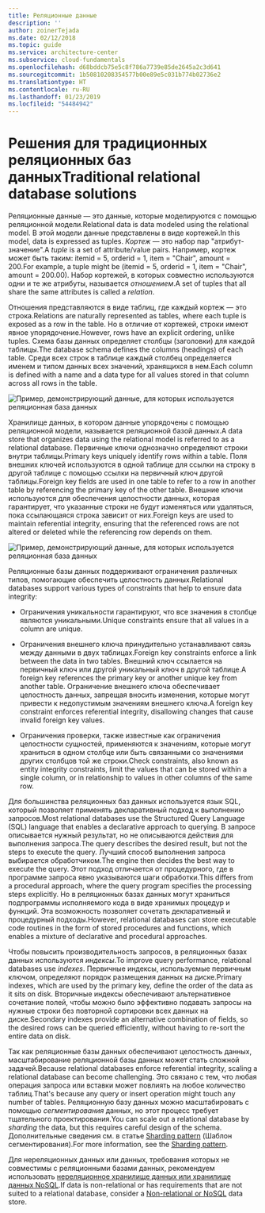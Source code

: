 ```yaml
---
title: Реляционные данные
description: ''
author: zoinerTejada
ms.date: 02/12/2018
ms.topic: guide
ms.service: architecture-center
ms.subservice: cloud-fundamentals
ms.openlocfilehash: d68bddcb75e5c8f786a7739e85de2645a2c3d641
ms.sourcegitcommit: 1b50810208354577b00e89e5c031b774b02736e2
ms.translationtype: HT
ms.contentlocale: ru-RU
ms.lasthandoff: 01/23/2019
ms.locfileid: "54484942"
---
```

# <a name="traditional-relational-database-solutions"></a><span data-ttu-id="2e09e-102">Решения для традиционных реляционных баз данных</span><span class="sxs-lookup"><span data-stu-id="2e09e-102">Traditional relational database solutions</span></span>

<span data-ttu-id="2e09e-103">Реляционные данные — это данные, которые моделируются с помощью реляционной модели.</span><span class="sxs-lookup"><span data-stu-id="2e09e-103">Relational data is data modeled using the relational model.</span></span> <span data-ttu-id="2e09e-104">В этой модели данные представлены в виде кортежей.</span><span class="sxs-lookup"><span data-stu-id="2e09e-104">In this model, data is expressed as tuples.</span></span> <span data-ttu-id="2e09e-105">*Кортеж* — это набор пар "атрибут-значение".</span><span class="sxs-lookup"><span data-stu-id="2e09e-105">A *tuple* is a set of attribute/value pairs.</span></span> <span data-ttu-id="2e09e-106">Например, кортеж может быть таким: itemid = 5, orderid = 1, item = "Chair", amount = 200.</span><span class="sxs-lookup"><span data-stu-id="2e09e-106">For example, a tuple might be (itemid = 5, orderid = 1, item = "Chair", amount = 200.00).</span></span> <span data-ttu-id="2e09e-107">Набор кортежей, в которых совместно используются одни и те же атрибуты, называется *отношением*.</span><span class="sxs-lookup"><span data-stu-id="2e09e-107">A set of tuples that all share the same attributes is called a *relation*.</span></span>

<span data-ttu-id="2e09e-108">Отношения представляются в виде таблиц, где каждый кортеж — это строка.</span><span class="sxs-lookup"><span data-stu-id="2e09e-108">Relations are naturally represented as tables, where each tuple is exposed as a row in the table.</span></span> <span data-ttu-id="2e09e-109">Но в отличие от кортежей, строки имеют явное упорядочение.</span><span class="sxs-lookup"><span data-stu-id="2e09e-109">However, rows have an explicit ordering, unlike tuples.</span></span> <span data-ttu-id="2e09e-110">Схема базы данных определяет столбцы (заголовки) для каждой таблицы.</span><span class="sxs-lookup"><span data-stu-id="2e09e-110">The database schema defines the columns (headings) of each table.</span></span> <span data-ttu-id="2e09e-111">Среди всех строк в таблице каждый столбец определяется именем и типом данных всех значений, хранящихся в нем.</span><span class="sxs-lookup"><span data-stu-id="2e09e-111">Each column is defined with a name and a data type for all values stored in that column across all rows in the table.</span></span>

![Пример, демонстрирующий данные, для которых используется реляционная база данных](../images/example-relational.png)

<span data-ttu-id="2e09e-113">Хранилище данных, в котором данные упорядочены с помощью реляционной модели, называется реляционной базой данных.</span><span class="sxs-lookup"><span data-stu-id="2e09e-113">A data store that organizes data using the relational model is referred to as a relational database.</span></span> <span data-ttu-id="2e09e-114">Первичные ключи однозначно определяют строки внутри таблицы.</span><span class="sxs-lookup"><span data-stu-id="2e09e-114">Primary keys uniquely identify rows within a table.</span></span> <span data-ttu-id="2e09e-115">Поля внешних ключей используются в одной таблице для ссылки на строку в другой таблице с помощью ссылки на первичный ключ другой таблицы.</span><span class="sxs-lookup"><span data-stu-id="2e09e-115">Foreign key fields are used in one table to refer to a row in another table by referencing the primary key of the other table.</span></span> <span data-ttu-id="2e09e-116">Внешние ключи используются для обеспечения целостности данных, которая гарантирует, что указанные строки не будут изменяться или удаляться, пока ссылающаяся строка зависит от них.</span><span class="sxs-lookup"><span data-stu-id="2e09e-116">Foreign keys are used to maintain referential integrity, ensuring that the referenced rows are not altered or deleted while the referencing row depends on them.</span></span>

![Пример, демонстрирующий данные, для которых используется реляционная база данных](../images/example-relational2.png)

<span data-ttu-id="2e09e-118">Реляционные базы данных поддерживают ограничения различных типов, помогающие обеспечить целостность данных.</span><span class="sxs-lookup"><span data-stu-id="2e09e-118">Relational databases support various types of constraints that help to ensure data integrity:</span></span>

- <span data-ttu-id="2e09e-119">Ограничения уникальности гарантируют, что все значения в столбце являются уникальными.</span><span class="sxs-lookup"><span data-stu-id="2e09e-119">Unique constraints ensure that all values in a column are unique.</span></span>

- <span data-ttu-id="2e09e-120">Ограничения внешнего ключа принудительно устанавливают связь между данными в двух таблицах.</span><span class="sxs-lookup"><span data-stu-id="2e09e-120">Foreign key constraints enforce a link between the data in two tables.</span></span> <span data-ttu-id="2e09e-121">Внешний ключ ссылается на первичный ключ или другой уникальный ключ в другой таблице.</span><span class="sxs-lookup"><span data-stu-id="2e09e-121">A foreign key references the primary key or another unique key from another table.</span></span> <span data-ttu-id="2e09e-122">Ограничение внешнего ключа обеспечивает целостность данных, запрещая вносить изменения, которые могут привести к недопустимым значениям внешнего ключа.</span><span class="sxs-lookup"><span data-stu-id="2e09e-122">A foreign key constraint enforces referential integrity, disallowing changes that cause invalid foreign key values.</span></span>

- <span data-ttu-id="2e09e-123">Ограничения проверки, также известные как ограничения целостности сущностей, применяются к значениям, которые могут храниться в одном столбце или быть связанными со значениями других столбцов той же строки.</span><span class="sxs-lookup"><span data-stu-id="2e09e-123">Check constraints, also known as entity integrity constraints, limit the values that can be stored within a single column, or in relationship to values in other columns of the same row.</span></span>

<span data-ttu-id="2e09e-124">Для большинства реляционных баз данных используется язык SQL, который позволяет применять декларативный подход к выполнению запросов.</span><span class="sxs-lookup"><span data-stu-id="2e09e-124">Most relational databases use the Structured Query Language (SQL) language that enables a declarative approach to querying.</span></span> <span data-ttu-id="2e09e-125">В запросе описывается нужный результат, но не описываются действия для выполнения запроса.</span><span class="sxs-lookup"><span data-stu-id="2e09e-125">The query describes the desired result, but not the steps to execute the query.</span></span> <span data-ttu-id="2e09e-126">Лучший способ выполнения запроса выбирается обработчиком.</span><span class="sxs-lookup"><span data-stu-id="2e09e-126">The engine then decides the best way to execute the query.</span></span> <span data-ttu-id="2e09e-127">Этот подход отличается от процедурного, где в программе запроса явно указываются шаги обработки.</span><span class="sxs-lookup"><span data-stu-id="2e09e-127">This differs from a procedural approach, where the query program specifies the processing steps explicitly.</span></span> <span data-ttu-id="2e09e-128">Но в реляционных базах данных могут храниться подпрограммы исполняемого кода в виде хранимых процедур и функций. Эта возможность позволяет сочетать декларативный и процедурный подходы.</span><span class="sxs-lookup"><span data-stu-id="2e09e-128">However, relational databases can store executable code routines in the form of stored procedures and functions, which enables a mixture of declarative and procedural approaches.</span></span>

<span data-ttu-id="2e09e-129">Чтобы повысить производительность запросов, в реляционных базах данных используются *индексы*.</span><span class="sxs-lookup"><span data-stu-id="2e09e-129">To improve query performance, relational databases use *indexes*.</span></span> <span data-ttu-id="2e09e-130">Первичные индексы, используемые первичным ключом, определяют порядок размещения данных на диске.</span><span class="sxs-lookup"><span data-stu-id="2e09e-130">Primary indexes, which are used by the primary key, define the order of the data as it sits on disk.</span></span> <span data-ttu-id="2e09e-131">Вторичные индексы обеспечивают альтернативное сочетание полей, чтобы можно было эффективно подавать запросы на нужные строки без повторной сортировки всех данных на диске.</span><span class="sxs-lookup"><span data-stu-id="2e09e-131">Secondary indexes provide an alternative combination of fields, so the desired rows can be queried efficiently, without having to re-sort the entire data on disk.</span></span>

<span data-ttu-id="2e09e-132">Так как реляционные базы данных обеспечивают целостность данных, масштабирование реляционной базы данных может стать сложной задачей.</span><span class="sxs-lookup"><span data-stu-id="2e09e-132">Because relational databases enforce referential integrity, scaling a relational database can become challenging.</span></span> <span data-ttu-id="2e09e-133">Это связано с тем, что любая операция запроса или вставки может повлиять на любое количество таблиц.</span><span class="sxs-lookup"><span data-stu-id="2e09e-133">That's because any query or insert operation might touch any number of tables.</span></span> <span data-ttu-id="2e09e-134">Реляционную базу данных можно масштабировать с помощью *сегментирования* данных, но этот процесс требует тщательного проектирования.</span><span class="sxs-lookup"><span data-stu-id="2e09e-134">You can scale out a relational database by *sharding* the data, but this requires careful design of the schema.</span></span> <span data-ttu-id="2e09e-135">Дополнительные сведения см. в статье [Sharding pattern](../../patterns/sharding.md) (Шаблон сегментирования).</span><span class="sxs-lookup"><span data-stu-id="2e09e-135">For more information, see the [Sharding pattern](../../patterns/sharding.md).</span></span>

<span data-ttu-id="2e09e-136">Для нереляционных данных или данных, требования которых не совместимы с реляционными базами данных, рекомендуем использовать [нереляционное хранилище данных или хранилище данных NoSQL](../big-data/non-relational-data.md).</span><span class="sxs-lookup"><span data-stu-id="2e09e-136">If data is non-relational or has requirements that are not suited to a relational database, consider a [Non-relational or NoSQL](../big-data/non-relational-data.md) data store.</span></span>

